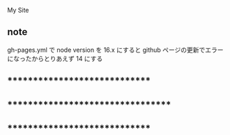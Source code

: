 My Site

## note

gh-pages.yml で node version を 16.x にすると github ページの更新でエラーになったからとりあえず 14 にする

## ****************************
## ********************************
## ****************************